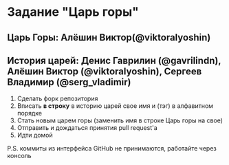 # Задание "Царь горы"

## Царь Горы: Алёшин Виктор(@viktoralyoshin)
## История царей:  Денис Гаврилин (@gavrilindn), Алёшин Виктор (@viktoralyoshin), Сергеев Владимир (@serg_vladimir)

1. Сделать форк репозитория
1. Вписать **в строку** в историю царей свое имя и (тэг) в алфавитном порядке
1. Стать новым царем горы (заменить имя в строке Царь горы на свое)
1. Отправить и дождаться принятия pull request'а
1. Идти домой

P.S. коммиты из интерфейса GitHub не принимаются, работайте через консоль
